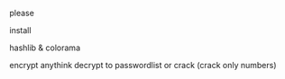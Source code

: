 please
 
install 



hashlib
&
colorama



encrypt anythink
decrypt to passwordlist or crack (crack only numbers)
